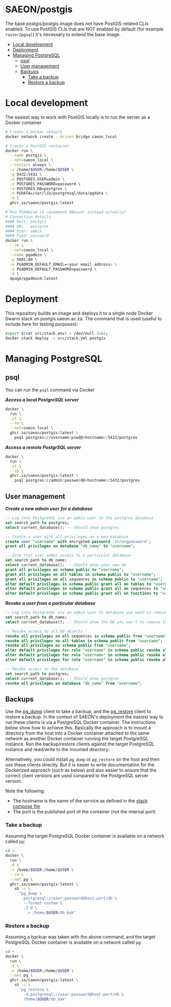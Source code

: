 # SAEON/postgis

The base postgis/postgis image does not have PostGIS-related CLIs enabled. To use PostGIS CLIs that are NOT enabled by default (for example `raster2pgsql`) it's necessary to extend the base image.

<!-- START doctoc generated TOC please keep comment here to allow auto update -->
<!-- DON'T EDIT THIS SECTION, INSTEAD RE-RUN doctoc TO UPDATE -->

- [Local development](#local-development)
- [Deployment](#deployment)
- [Managing PostgreSQL](#managing-postgresql)
  - [psql](#psql)
  - [User management](#user-management)
  - [Backups](#backups)
    - [Take a backup](#take-a-backup)
    - [Restore a backup](#restore-a-backup)

<!-- END doctoc generated TOC please keep comment here to allow auto update -->

# Local development

The easiest way to work with PostGIS locally is to run the server as a Docker container

```sh
# Create a Docker network
docker network create --driver bridge saeon_local

# Create a PostGIS container
docker run \
  --name postgis \
  --net=saeon_local \
  --restart always \
  -v /home/$USER:/home/$USER \
  -p 5432:5432 \
  -e POSTGRES_USER=admin \
  -e POSTGRES_PASSWORD=password \
  -e POSTGRES_DB=postgres \
  -e PGDATA=/var/lib/postgresql/data/pgdata \
  -d \
  ghcr.io/saeon/postgis:latest

# Run PGAdmin4 (I recommend DBeaver instead actually)
# Connection details
#### host: postgis
#### DB:   postgres
#### User: admin
#### Pswd: password
docker run \
  --rm \
  --net=saeon_local \
  --name pgadmin \
  -p 5001:80 \
  -e PGADMIN_DEFAULT_EMAIL=<your email address> \
  -e PGADMIN_DEFAULT_PASSWORD=password \
  -d \
  dpage/pgadmin4:latest
```

# Deployment

This repository builds an image and deploys it to a single node Docker Swarm stack on postgis.saeon.ac.za. The command that is used (useful to include here for testing purposes):

```sh
export $(cat src/stack.env) > /dev/null 2>&1;
docker stack deploy -c src/stack.yml postgis
```

# Managing PostgreSQL

## psql

You can run the `psql` command via Docker

**_Access a local PostgreSQL server_**

```sh
docker \
  run \
  -it \
  --rm \
  --net=saeon_local \
  ghcr.io/saeon/postgis:latest \
    psql postgres://username:pswd@<hostname>:5432/postgres
```

**_Access a remote PostgrSQL server_**

```sh
docker \
  run \
  -it \
  --rm \
  ghcr.io/saeon/postgis:latest \
    psql postgres://admin:password@<hostname>:5432/postgres
```

## User management

**_Create a new admin user for a database_**

```sql
-- Log into PostgreSQL via an admin user to the postgres database
set search_path to postgres;
select current_database(); -- Should show postgres

-- Create a user with all privileges on a new database
create user "username" with encrypted password 'strongpassword';
grant all privileges on database "db_name" to "username";

-- Give that user admin access to a particular database
set search_path to db_name;
select current_database(); -- Should show your new db
grant all privileges on schema public to "username";
grant all privileges on all tables in schema public to "username";
grant all privileges on all sequences in schema public to "username";
alter default privileges in schema public grant all on tables to "username";
alter default privileges in schema public grant all on sequences to "username";
alter default privileges in schema public grant all on functions to "username";
```

**_Revoke a user from a particular database_**

```sql
-- Log into PostgreSQL via an admin user to database you want to remove the user from
set search_path to db_name;
select current_database(); -- Should show the DB you wan't to remove the user from

-- Revoke access to all DB objects
revoke all privileges on all sequences in schema public from "username";
revoke all privileges on all tables in schema public from "username";
revoke all privileges on schema public from "username";
alter default privileges for role "username" in schema public revoke all on tables from "username";
alter default privileges for role "username" in schema public revoke all on sequences from "username";
alter default privileges for role "username" in schema public revoke all on functions from "username";

-- Revoke access to the database
set search_path to postgres;
select current_database(); -- Should show postgres
revoke all privileges on database "db_name" from "username";
```

## Backups
Use the [pg_dump](https://www.postgresql.org/docs/current/app-pgdump.html) client to take a backup, and the [pg_restore](https://www.postgresql.org/docs/current/app-pgrestore.html) client to restore a backup. In the context of SAEON's deployment the easiest way to run these clients is via a PostgreSQL Docker container. The instructions below show how to achieve this. Basically the approach is to mount a directory from the host into a Docker container attached to the same network as another Docker container running the target PostgreSQL instance. Run the backup/restore clients against the target PostgreSQL instance and read/write to the mounted directory.

Alternatively, you could install `pg_dump` or `pg_restore` on the host and then use these clients directly. But it is easier to write documentation for the Dockerized approach (such as below) and also easier to ensure that the correct client versions are used compared to the PostgreSQL server version.

Note the following:

- The hostname is the name of the service as defined in the [stack compose file](/src/stack.yml)
- The port is the published port of the container (not the internal port)

### Take a backup
Assuming the target PostgreSQL Docker container is available on a network called `pg`:

```sh
cd ~
docker \
  run \
  -d \
  -v /home/$USER:/home/$USER \
  --rm \
  --net pg \
  ghcr.io/saeon/postgis:latest \
    sh -c \
      "pg_dump \
        postgresql://user:password@host:port/db \
        --format custom \
        -Z 9 \
          > /home/$USER/db_bak"
```

### Restore a backup
Assuming a backup was taken with the above command, and the target PostgreSQL Docker container is available on a network called `pg`:

```sh
cd ~
docker \
  run \
  -d \
  -v /home/$USER:/home/$USER \
  --net pg \
  ghcr.io/saeon/postgis:latest \
    sh -c \
      "pg_restore \
        -d postgresql://user:password@host:port/db \
        /home/$USER/db_bak"
```